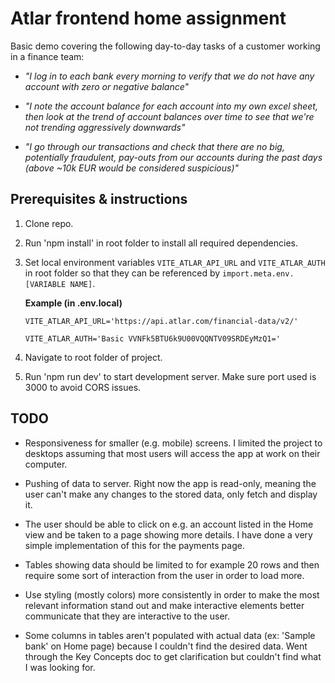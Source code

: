 # Atlar frontend home assignment
Basic demo covering the following day-to-day tasks of a customer working in a finance team:

- *"I log in to each bank every morning to verify that we do not have any account with zero or negative balance"*

- *"I note the account balance for each account into my own excel sheet, then look at the trend of account balances over time to see that we're not trending aggressively downwards"*

- *"I go through our transactions and check that there are no big, potentially fraudulent, pay-outs from our accounts during the past days (above ~10k EUR would be considered suspicious)"*

## Prerequisites & instructions

1. Clone repo.
2. Run 'npm install' in root folder to install all required dependencies.
4. Set local environment variables `VITE_ATLAR_API_URL` and `VITE_ATLAR_AUTH` in root folder so that they can be referenced by `import.meta.env.[VARIABLE NAME]`.

    **Example (in .env.local)**

    `VITE_ATLAR_API_URL='https://api.atlar.com/financial-data/v2/'`

    `VITE_ATLAR_AUTH='Basic VVNFk5BTU6k9U00VQQNTV09SRDEyMzQ1='`
    
5. Navigate to root folder of project.
6. Run 'npm run dev' to start development server. Make sure port used is 3000 to avoid CORS issues.

## TODO
- Responsiveness for smaller (e.g. mobile) screens. I limited the project to desktops assuming that most users will access the app at work on their computer.

- Pushing of data to server. Right now the app is read-only, meaning the user can't make any changes to the stored data, only fetch and display it.

- The user should be able to click on e.g. an account listed in the Home view and be taken to a page showing more details. I have done a very simple implementation of this for the payments page.

- Tables showing data should be limited to for example 20 rows and then require some sort of interaction from the user in order to load more.

- Use styling (mostly colors) more consistently in order to make the most relevant information stand out and make interactive elements better communicate that they are interactive to the user.

- Some columns in tables aren't populated with actual data (ex: 'Sample bank' on Home page) because I couldn't find the desired data. Went through the Key Concepts doc to get clarification but couldn't find what I was looking for.
